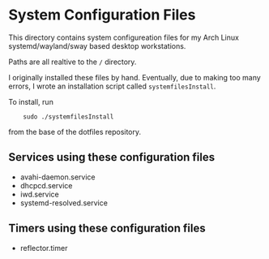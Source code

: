# System Configuration Files

This directory contains system configureation files for my
Arch Linux systemd/wayland/sway based desktop workstations.

Paths are all realtive to the `/` directory.

I originally installed these files by hand.  Eventually, due
to making too many errors, I wrote an installation script
called `systemfilesInstall`.

To install, run

```
    sudo ./systemfilesInstall
```

from the base of the dotfiles repository.

## Services using these configuration files

* avahi-daemon.service
* dhcpcd.service
* iwd.service
* systemd-resolved.service

## Timers using these configuration files

* reflector.timer
